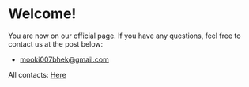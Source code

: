 # Welcome!
You are now on our official page. If you have any questions, feel free to contact us at the post below:

* mooki007bhek@gmail.com

All contacts: [Here](contacts.md)
